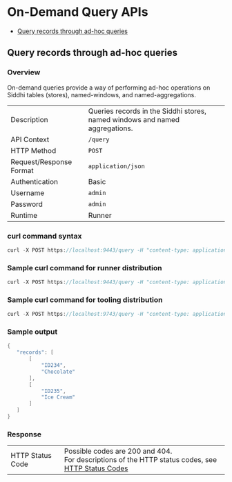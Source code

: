 # On-Demand Query APIs

- [Query records through ad-hoc queries](#query-records-through-ad-hoc-queries)

## Query records through ad-hoc queries

### Overview

On-demand queries provide a way of performing ad-hoc operations on Siddhi tables (stores), named-windows, and named-aggregations.

|                         |                                                                                                    |
|-------------------------|----------------------------------------------------------------------------------------------------|
| Description             | Queries records in the Siddhi stores, named windows and named aggregations.                         |
| API Context             | `/query`                                                                  |
| HTTP Method             | `POST`                                                                    |
| Request/Response Format | `application/json`                                                        |
| Authentication          | Basic                                                                                              |
| Username                | `admin`                                                                   |
| Password                | `admin`                                                                   |
| Runtime                 | Runner                                                                                             |

### curl command syntax

``` java
curl -X POST https://localhost:9443/query -H "content-type: application/json" -u "admin:admin"  -d '{"appName" : "AggregationTest", "query" : "from stockAggregation select *" }' -k
```

### Sample curl command for runner distribution

``` java
curl -X POST https://localhost:9443/query -H "content-type: application/json" -u "admin:admin" -d '{"appName" : "ProductDetails", "query" : "from productTable select *" }' -k
```

### Sample curl command for tooling distribution

``` java
curl -X POST https://localhost:9743/query -H "content-type: application/json" -u "admin:admin" -d '{"appName" : "ProductDetails", "query" : "from productTable select *" }' -k
```

### Sample output

``` java
{
   "records": [
       [
           "ID234",
           "Chocolate"
       ],
       [
           "ID235",
           "Ice Cream"
       ]
   ]
}
```

### Response

|                         |                                                             |
|-------------------------|-------------------------------------------------------------|
| HTTP Status Code        | Possible codes are 200 and 404. <br/>For descriptions of the HTTP status codes, see [HTTP Status Codes](../http-status-code)                 |
